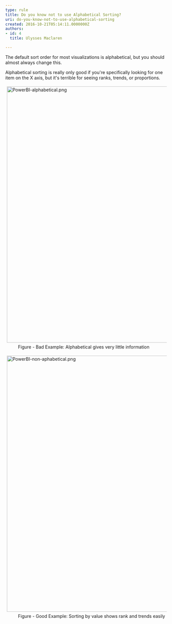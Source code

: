 ```yaml
---
type: rule
title: Do you know not to use Alphabetical Sorting?
uri: do-you-know-not-to-use-alphabetical-sorting
created: 2016-10-21T05:14:11.0000000Z
authors:
- id: 4
  title: Ulysses Maclaren

---
```




<span class='intro'> <p>The default sort order for most visualizations​ is alphabetical,&#160;but you should almost always change this.​<br></p> </span>

<p>​​Alphabetical sorting is really only good if you're specifically looking for one item on the X axis, but it's terrible for seeing ranks, trends, or proportions.<span style="background-color&#58;initial;">​​</span></p><dl class="ssw15-rteElement-ImageArea"><img src="/PublishingImages/PowerBI-alphabetical.png" alt="PowerBI-alphabetical.png" style="margin&#58;5px;width&#58;808px;" /><dd class="ssw15-rteElement-FigureBad">​​Figure - Bad Example&#58;&#160;Alphabetical gives very little information<br></dd><dl><dl><dl class="ssw15-rteElement-ImageArea"><img src="/PublishingImages/PowerBI-non-aphabetical.png" alt="PowerBI-non-aphabetical.png" style="margin&#58;5px;width&#58;808px;" /><dd class="ssw15-rteElement-FigureGood">​​Figure - Good Example&#58; Sorting by value shows rank and trends easily<br></dd></dl></dl></dl></dl>


